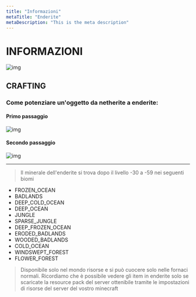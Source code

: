 ```yaml
---
title: "Informazioni"
metaTitle: "Enderite"
metaDescription: "This is the meta description"
---
```

# INFORMAZIONI


![img](https://i.imgur.com/t7LEiah.png?1)

## CRAFTING

### **Come potenziare un'oggetto da netherite a enderite:**

#### Primo passaggio

![img](https://cdn.discordapp.com/attachments/953577396773212190/1064989003423686727/image.png)

#### Secondo passaggio

![img](https://cdn.discordapp.com/attachments/953577396773212190/1064989003599855666/image.png)

---

> Il minerale dell'enderite si trova dopo il livello -30 a -59 nei seguenti biomi
 - FROZEN_OCEAN
 - BADLANDS
 - DEEP_COLD_OCEAN
 - DEEP_OCEAN
 - JUNGLE
 - SPARSE_JUNGLE
 - DEEP_FROZEN_OCEAN
 - ERODED_BADLANDS
 - WOODED_BADLANDS
 - COLD_OCEAN
 - WINDSWEPT_FOREST
 - FLOWER_FOREST

> Disponibile solo nel mondo risorse e si può cuocere solo nelle fornaci normali.
> Ricordiamo che è possibile vedere gli item in enderite solo se scaricate la resource pack del server ottenibile tramite le impostazioni di risorse del server del vostro minecraft
